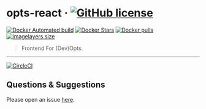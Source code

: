 # opts-react &middot; [![GitHub license][license-square]][license-url] 

[![Docker Automated build][docker-automated-square]][docker-hub-url]
[![Docker Stars][docker-star-square]][docker-hub-url] 
[![Docker pulls][docker-pull-square]][docker-hub-url]
[![imagelayers size][imagelayers-size-square]][docker-hub-url]


[license-square]: https://img.shields.io/badge/license-MIT-blue.svg?style=flat-square
[docker-automated-square]: https://img.shields.io/docker/automated/implementsio/opts-react.svg?style=flat-square
[docker-star-square]: https://img.shields.io/docker/stars/implementsio/opts-react.svg?style=flat-square
[docker-pull-square]: https://img.shields.io/docker/pulls/implementsio/opts-react.svg?style=flat-square
[imagelayers-size-square]: https://img.shields.io/imagelayers/image-size/implementsio/opts-react/latest.svg?style=flat-square

[license-url]: https://github.com/thonatos/opts-react/blob/master/LICENSE
[docker-hub-url]: https://hub.docker.com/r/implementsio/opts-react/

> Frontend For (Dev)Opts.

---
[![CircleCI](https://circleci.com/gh/thonatos/opts-react.svg?style=svg)](https://circleci.com/gh/thonatos/opts-react)

## Questions & Suggestions

Please open an issue [here](https://github.com/thonatos/maidops/issues).
